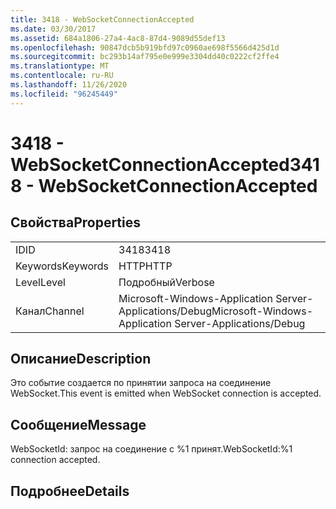 ```yaml
---
title: 3418 - WebSocketConnectionAccepted
ms.date: 03/30/2017
ms.assetid: 684a1806-27a4-4ac8-87d4-9089d55def13
ms.openlocfilehash: 90847dcb5b919bfd97c0960ae698f5566d425d1d
ms.sourcegitcommit: bc293b14af795e0e999e3304dd40c0222cf2ffe4
ms.translationtype: MT
ms.contentlocale: ru-RU
ms.lasthandoff: 11/26/2020
ms.locfileid: "96245449"
---
```

# <a name="3418---websocketconnectionaccepted"></a><span data-ttu-id="0e7c6-102">3418 - WebSocketConnectionAccepted</span><span class="sxs-lookup"><span data-stu-id="0e7c6-102">3418 - WebSocketConnectionAccepted</span></span>

## <a name="properties"></a><span data-ttu-id="0e7c6-103">Свойства</span><span class="sxs-lookup"><span data-stu-id="0e7c6-103">Properties</span></span>  
  
|||  
|-|-|  
|<span data-ttu-id="0e7c6-104">ID</span><span class="sxs-lookup"><span data-stu-id="0e7c6-104">ID</span></span>|<span data-ttu-id="0e7c6-105">3418</span><span class="sxs-lookup"><span data-stu-id="0e7c6-105">3418</span></span>|  
|<span data-ttu-id="0e7c6-106">Keywords</span><span class="sxs-lookup"><span data-stu-id="0e7c6-106">Keywords</span></span>|<span data-ttu-id="0e7c6-107">HTTP</span><span class="sxs-lookup"><span data-stu-id="0e7c6-107">HTTP</span></span>|  
|<span data-ttu-id="0e7c6-108">Level</span><span class="sxs-lookup"><span data-stu-id="0e7c6-108">Level</span></span>|<span data-ttu-id="0e7c6-109">Подробный</span><span class="sxs-lookup"><span data-stu-id="0e7c6-109">Verbose</span></span>|  
|<span data-ttu-id="0e7c6-110">Канал</span><span class="sxs-lookup"><span data-stu-id="0e7c6-110">Channel</span></span>|<span data-ttu-id="0e7c6-111">Microsoft-Windows-Application Server-Applications/Debug</span><span class="sxs-lookup"><span data-stu-id="0e7c6-111">Microsoft-Windows-Application Server-Applications/Debug</span></span>|  
  
## <a name="description"></a><span data-ttu-id="0e7c6-112">Описание</span><span class="sxs-lookup"><span data-stu-id="0e7c6-112">Description</span></span>  

 <span data-ttu-id="0e7c6-113">Это событие создается по принятии запроса на соединение WebSocket.</span><span class="sxs-lookup"><span data-stu-id="0e7c6-113">This event is emitted when WebSocket connection is accepted.</span></span>  
  
## <a name="message"></a><span data-ttu-id="0e7c6-114">Сообщение</span><span class="sxs-lookup"><span data-stu-id="0e7c6-114">Message</span></span>  

 <span data-ttu-id="0e7c6-115">WebSocketId: запрос на соединение с %1 принят.</span><span class="sxs-lookup"><span data-stu-id="0e7c6-115">WebSocketId:%1 connection accepted.</span></span>  
  
## <a name="details"></a><span data-ttu-id="0e7c6-116">Подробнее</span><span class="sxs-lookup"><span data-stu-id="0e7c6-116">Details</span></span>
